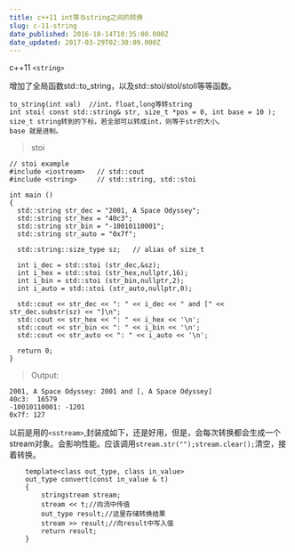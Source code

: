 ```yaml
---
title: c++11 int等与string之间的转换
slug: c-11-string
date_published: 2016-10-14T10:35:00.000Z
date_updated: 2017-03-29T02:30:09.000Z
---
```


c++11 `<string>`

增加了全局函数std::to_string，以及std::stoi/stol/stoll等等函数。

    to_string(int val)  //int，float,long等转string
    int stoi( const std::string& str, size_t *pos = 0, int base = 10 );
    size_t string转到的下标，若全部可以转成int，则等于str的大小。
    base 就是进制。
    

> stoi

    
    // stoi example
    #include <iostream>   // std::cout
    #include <string>     // std::string, std::stoi
    
    int main ()
    {
      std::string str_dec = "2001, A Space Odyssey";
      std::string str_hex = "40c3";
      std::string str_bin = "-10010110001";
      std::string str_auto = "0x7f";
    
      std::string::size_type sz;   // alias of size_t
    
      int i_dec = std::stoi (str_dec,&sz);
      int i_hex = std::stoi (str_hex,nullptr,16);
      int i_bin = std::stoi (str_bin,nullptr,2);
      int i_auto = std::stoi (str_auto,nullptr,0);
    
      std::cout << str_dec << ": " << i_dec << " and [" << str_dec.substr(sz) << "]\n";
      std::cout << str_hex << ": " << i_hex << '\n';
      std::cout << str_bin << ": " << i_bin << '\n';
      std::cout << str_auto << ": " << i_auto << '\n';
    
      return 0;
    }
    

> Output:

    2001, A Space Odyssey: 2001 and [, A Space Odyssey]
    40c3:  16579
    -10010110001: -1201
    0x7f: 127
    

以前是用的`<sstream>`,封装成如下，还是好用，但是，会每次转换都会生成一个stream对象。会影响性能。应该调用`stream.str("");stream.clear();`清空，接着转换。

    
    	template<class out_type, class in_value>
    	out_type convert(const in_value & t)
    	{
    		stringstream stream;
    		stream << t;//向流中传值
    		out_type result;//这里存储转换结果
    		stream >> result;//向result中写入值
    		return result;
    	}
    

